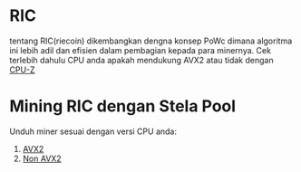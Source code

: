 # RIC
tentang RIC(riecoin) dikembangkan dengna konsep PoWc dimana algoritma ini lebih adil dan efisien dalam pembagian kepada para minernya.
Cek terlebih dahulu CPU anda apakah mendukung AVX2 atau tidak dengan [CPU-Z](https://www.cpuid.com/downloads/cpu-z/cpu-z_2.12-en.zip)

# Mining RIC dengan Stela Pool
Unduh miner sesuai dengan versi CPU anda:
1. [AVX2](https://riecoin.xyz/rieMiner/Download/Win64AVX2)
2. [Non AVX2](https://riecoin.xyz/rieMiner/Download/Win64)

